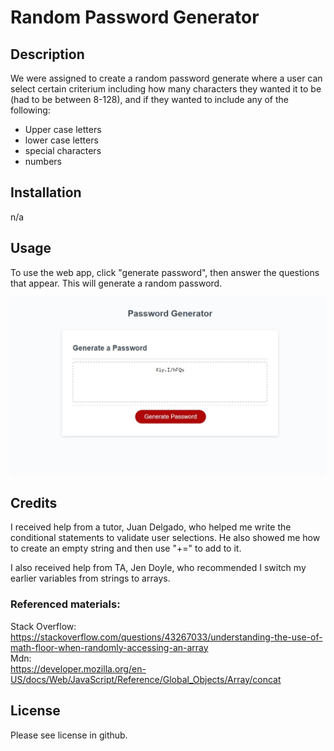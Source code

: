 # Random Password Generator

## Description

We were assigned to create a random password generate where a user can select certain criterium including how many characters they wanted it to be (had to be between 8-128), and if they wanted to include any of the following:
<ul>
<li>Upper case letters</li>
<li>lower case letters</li>
<li>special characters</li>
<li>numbers</li>
</ul>

## Installation

n/a

## Usage

To use the web app, click "generate password", then answer the questions that appear. This will generate a random password. 

![screen shot of password generate app with a randomly generated password inside](/images/passwordgen.jpg)

## Credits

I received help from a tutor, Juan Delgado, who helped me write the conditional statements to validate user selections. He also showed me how to create an empty string and then use "+=" to add to it. 

I also received help from TA, Jen Doyle, who recommended I switch my earlier variables from strings to arrays. 

### Referenced materials:
Stack Overflow:<br>
https://stackoverflow.com/questions/43267033/understanding-the-use-of-math-floor-when-randomly-accessing-an-array<br>
Mdn:<br>
https://developer.mozilla.org/en-US/docs/Web/JavaScript/Reference/Global_Objects/Array/concat

## License

Please see license in github. 
